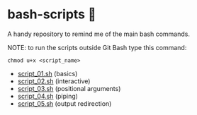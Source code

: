 # bash-scripts :ghost:		
A handy repository to remind me of the main bash commands.

NOTE: to run the scripts outside Git Bash type this command:

    chmod u+x <script_name>

- [script_01.sh](script_01.sh) (basics)
- [script_02.sh](script_02.sh) (interactive)  
- [script_03.sh](script_03.sh) (positional arguments) 
- [script_04.sh](script_04.sh) (piping)  
- [script_05.sh](script_05.sh) (output redirection)  